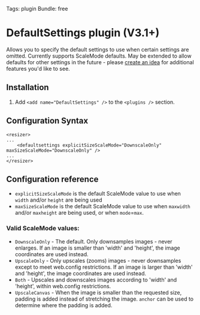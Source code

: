 Tags: plugin
Bundle: free

# DefaultSettings plugin (V3.1+)

Allows you to specify the default settings to use when certain settings are omitted. Currently supports ScaleMode defaults. May be extended to allow defaults for other settings in the future - please [create an idea](http://resizer.uservoice.com) for additional features you'd like to see.


## Installation

1. Add `<add name="DefaultSettings" />` to the `<plugins />` section.

## Configuration Syntax

	<resizer>
	...
		<defaultsettings explicitSizeScaleMode="DownscaleOnly" maxSizeScaleMode="DownscaleOnly" />
	...
	</resizer>

## Configuration reference

* `explicitSizeScaleMode` is the default ScaleMode value to use when `width` and/or `height` are being used
* `maxSizeScaleMode` is the default ScaleMode value to use when `maxwidth` and/or `maxheight` are being used, or when `mode`=`max`.

### Valid ScaleMode values:

* `DownscaleOnly` - The default. Only downsamples images - never enlarges. If an image is smaller than 'width' and 'height', the image coordinates are used instead.
* `UpscaleOnly` - Only upscales (zooms) images - never downsamples except to meet web.config restrictions. If an image is larger than 'width' and 'height', the image coordinates are used instead.
* `Both` -  Upscales and downscales images according to 'width' and 'height', within web.config restrictions.
* `UpscaleCanvas` - When the image is smaller than the requested size, padding is added instead of stretching the image. `anchor` can be used to determine where the padding is added.
